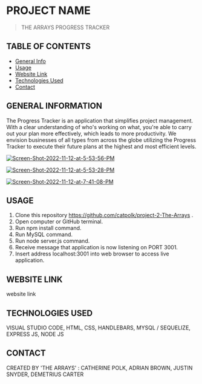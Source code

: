# PROJECT NAME
> THE ARRAYS PROGRESS TRACKER 

## TABLE OF CONTENTS
* [General Info](#general-information)
* [Usage](#usage)
* [Website Link](#website-link)
* [Technologies Used](#technologies-used)
* [Contact](#contact)

## GENERAL INFORMATION
The Progress Tracker is an application that simplifies project management. With a clear understanding of who's working on what, you're able to carry  out your plan more effectively, which leads to more productivity. We envision businesses of all types from across the globe utilizing the Progress Tracker to execute their future plans at the highest and  most efficient levels. 

<a href="https://ibb.co/7VktNwn"><img src="https://i.ibb.co/P4DGz7c/Screen-Shot-2022-11-12-at-5-53-56-PM.png" alt="Screen-Shot-2022-11-12-at-5-53-56-PM" border="0" /></a>

<a href="https://ibb.co/hMYp9fy"><img src="https://i.ibb.co/kymYB1x/Screen-Shot-2022-11-12-at-5-53-28-PM.png" alt="Screen-Shot-2022-11-12-at-5-53-28-PM" border="0" /></a>

<a href="https://ibb.co/KxYMq2B"><img src="https://i.ibb.co/Zz3n8Bv/Screen-Shot-2022-11-12-at-7-41-08-PM.png" alt="Screen-Shot-2022-11-12-at-7-41-08-PM" border="0" /></a>

## USAGE
1. Clone this repository https://github.com/catpolk/project-2-The-Arrays .
2. Open computer or GitHub terminal. 
3. Run npm install command.
4. Run MySQL command.
5. Run node server.js command.
6. Receive message that application is now listening on PORT 3001.
7. Insert address localhost:3001 into web browser to access live application. 



## WEBSITE LINK
website link

## TECHNOLOGIES USED
VISUAL STUDIO CODE,
HTML,
CSS,
HANDLEBARS,
MYSQL / SEQUELIZE,
EXPRESS JS,
NODE JS

## CONTACT
CREATED BY 'THE ARRAYS' :
CATHERINE POLK,
ADRIAN BROWN,
JUSTIN SNYDER,
DEMETRIUS CARTER

